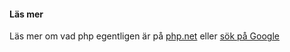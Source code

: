 #### Läs mer

Läs mer om vad php egentligen är på [php.net](https://www.php.net/) eller [sök på Google](https://www.google.com/search?q=php)
